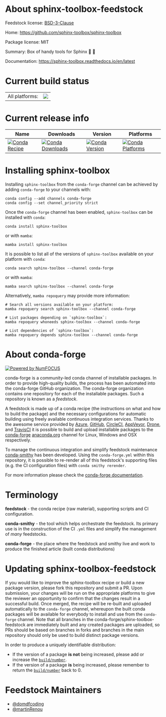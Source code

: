 About sphinx-toolbox-feedstock
==============================

Feedstock license: [BSD-3-Clause](https://github.com/conda-forge/sphinx-toolbox-feedstock/blob/main/LICENSE.txt)

Home: https://github.com/sphinx-toolbox/sphinx-toolbox

Package license: MIT

Summary: Box of handy tools for Sphinx 🧰 📔

Documentation: https://sphinx-toolbox.readthedocs.io/en/latest

Current build status
====================


<table><tr><td>All platforms:</td>
    <td>
      <a href="https://dev.azure.com/conda-forge/feedstock-builds/_build/latest?definitionId=16087&branchName=main">
        <img src="https://dev.azure.com/conda-forge/feedstock-builds/_apis/build/status/sphinx-toolbox-feedstock?branchName=main">
      </a>
    </td>
  </tr>
</table>

Current release info
====================

| Name | Downloads | Version | Platforms |
| --- | --- | --- | --- |
| [![Conda Recipe](https://img.shields.io/badge/recipe-sphinx--toolbox-green.svg)](https://anaconda.org/conda-forge/sphinx-toolbox) | [![Conda Downloads](https://img.shields.io/conda/dn/conda-forge/sphinx-toolbox.svg)](https://anaconda.org/conda-forge/sphinx-toolbox) | [![Conda Version](https://img.shields.io/conda/vn/conda-forge/sphinx-toolbox.svg)](https://anaconda.org/conda-forge/sphinx-toolbox) | [![Conda Platforms](https://img.shields.io/conda/pn/conda-forge/sphinx-toolbox.svg)](https://anaconda.org/conda-forge/sphinx-toolbox) |

Installing sphinx-toolbox
=========================

Installing `sphinx-toolbox` from the `conda-forge` channel can be achieved by adding `conda-forge` to your channels with:

```
conda config --add channels conda-forge
conda config --set channel_priority strict
```

Once the `conda-forge` channel has been enabled, `sphinx-toolbox` can be installed with `conda`:

```
conda install sphinx-toolbox
```

or with `mamba`:

```
mamba install sphinx-toolbox
```

It is possible to list all of the versions of `sphinx-toolbox` available on your platform with `conda`:

```
conda search sphinx-toolbox --channel conda-forge
```

or with `mamba`:

```
mamba search sphinx-toolbox --channel conda-forge
```

Alternatively, `mamba repoquery` may provide more information:

```
# Search all versions available on your platform:
mamba repoquery search sphinx-toolbox --channel conda-forge

# List packages depending on `sphinx-toolbox`:
mamba repoquery whoneeds sphinx-toolbox --channel conda-forge

# List dependencies of `sphinx-toolbox`:
mamba repoquery depends sphinx-toolbox --channel conda-forge
```


About conda-forge
=================

[![Powered by
NumFOCUS](https://img.shields.io/badge/powered%20by-NumFOCUS-orange.svg?style=flat&colorA=E1523D&colorB=007D8A)](https://numfocus.org)

conda-forge is a community-led conda channel of installable packages.
In order to provide high-quality builds, the process has been automated into the
conda-forge GitHub organization. The conda-forge organization contains one repository
for each of the installable packages. Such a repository is known as a *feedstock*.

A feedstock is made up of a conda recipe (the instructions on what and how to build
the package) and the necessary configurations for automatic building using freely
available continuous integration services. Thanks to the awesome service provided by
[Azure](https://azure.microsoft.com/en-us/services/devops/), [GitHub](https://github.com/),
[CircleCI](https://circleci.com/), [AppVeyor](https://www.appveyor.com/),
[Drone](https://cloud.drone.io/welcome), and [TravisCI](https://travis-ci.com/)
it is possible to build and upload installable packages to the
[conda-forge](https://anaconda.org/conda-forge) [anaconda.org](https://anaconda.org/)
channel for Linux, Windows and OSX respectively.

To manage the continuous integration and simplify feedstock maintenance
[conda-smithy](https://github.com/conda-forge/conda-smithy) has been developed.
Using the ``conda-forge.yml`` within this repository, it is possible to re-render all of
this feedstock's supporting files (e.g. the CI configuration files) with ``conda smithy rerender``.

For more information please check the [conda-forge documentation](https://conda-forge.org/docs/).

Terminology
===========

**feedstock** - the conda recipe (raw material), supporting scripts and CI configuration.

**conda-smithy** - the tool which helps orchestrate the feedstock.
                   Its primary use is in the construction of the CI ``.yml`` files
                   and simplify the management of *many* feedstocks.

**conda-forge** - the place where the feedstock and smithy live and work to
                  produce the finished article (built conda distributions)


Updating sphinx-toolbox-feedstock
=================================

If you would like to improve the sphinx-toolbox recipe or build a new
package version, please fork this repository and submit a PR. Upon submission,
your changes will be run on the appropriate platforms to give the reviewer an
opportunity to confirm that the changes result in a successful build. Once
merged, the recipe will be re-built and uploaded automatically to the
`conda-forge` channel, whereupon the built conda packages will be available for
everybody to install and use from the `conda-forge` channel.
Note that all branches in the conda-forge/sphinx-toolbox-feedstock are
immediately built and any created packages are uploaded, so PRs should be based
on branches in forks and branches in the main repository should only be used to
build distinct package versions.

In order to produce a uniquely identifiable distribution:
 * If the version of a package **is not** being increased, please add or increase
   the [``build/number``](https://docs.conda.io/projects/conda-build/en/latest/resources/define-metadata.html#build-number-and-string).
 * If the version of a package **is** being increased, please remember to return
   the [``build/number``](https://docs.conda.io/projects/conda-build/en/latest/resources/define-metadata.html#build-number-and-string)
   back to 0.

Feedstock Maintainers
=====================

* [@domdfcoding](https://github.com/domdfcoding/)
* [@martinRenou](https://github.com/martinRenou/)

